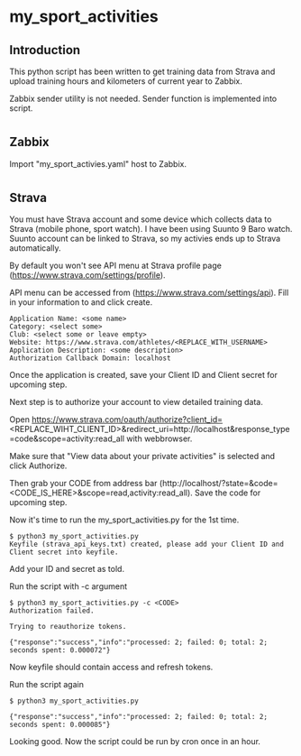 # my_sport_activities

## Introduction
This python script has been written to get training data from Strava and upload training hours and kilometers of current year to Zabbix.

Zabbix sender utility is not needed. Sender function is implemented into script.
#
## Zabbix

Import "my_sport_activies.yaml" host to Zabbix.

#
## Strava

You must have Strava account and some device which collects data to Strava (mobile phone, sport watch). I have been using Suunto 9 Baro watch. Suunto account can be linked to Strava, so my activies ends up to Strava automatically.

By default you won't see API menu at Strava profile page (https://www.strava.com/settings/profile).

API menu can be accessed from (https://www.strava.com/settings/api). Fill in your information to and click create. 

    Application Name: <some name>
    Category: <select some>
    Club: <select some or leave empty>
    Website: https://www.strava.com/athletes/<REPLACE_WITH_USERNAME>
    Application Description: <some description>
    Authorization Callback Domain: localhost

Once the application is created, save your Client ID and Client secret for upcoming step.

Next step is to authorize your account to view detailed training data. 

Open https://www.strava.com/oauth/authorize?client_id=<REPLACE_WIHT_CLIENT_ID>&redirect_uri=http://localhost&response_type=code&scope=activity:read_all with webbrowser.

Make sure that "View data about your private activities" is selected and click Authorize.

Then grab your CODE from address bar (http://localhost/?state=&code=<CODE_IS_HERE>&scope=read,activity:read_all). Save the code for upcoming step.


Now it's time to run the my_sport_activities.py for the 1st time.

    $ python3 my_sport_activities.py
    Keyfile (strava_api_keys.txt) created, please add your Client ID and Client secret into keyfile.

Add your ID and secret as told. 

Run the script with -c argument

    $ python3 my_sport_activities.py -c <CODE>
    Authorization failed.

    Trying to reauthorize tokens.

    {"response":"success","info":"processed: 2; failed: 0; total: 2; seconds spent: 0.000072"}


Now keyfile should contain access and refresh tokens.

Run the script again

    $ python3 my_sport_activities.py
    
    {"response":"success","info":"processed: 2; failed: 0; total: 2; seconds spent: 0.000085"}

Looking good. Now the script could be run by cron once in an hour. 









